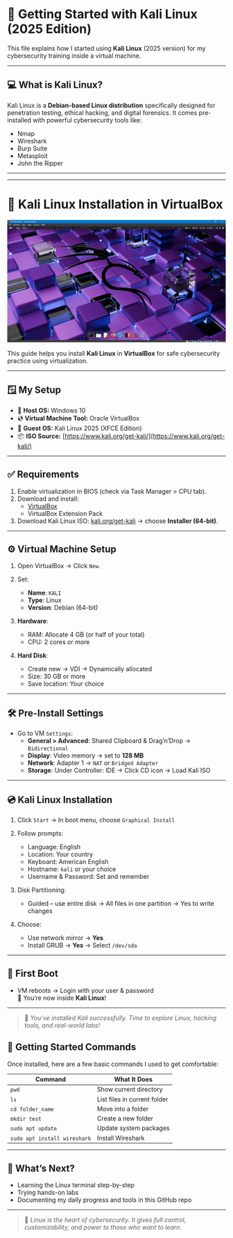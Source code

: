 # 🧰 Getting Started with Kali Linux (2025 Edition)

This file explains how I started using **Kali Linux** (2025 version) for my cybersecurity training inside a virtual machine.

---

## 💻 What is Kali Linux?

Kali Linux is a **Debian-based Linux distribution** specifically designed for penetration testing, ethical hacking, and digital forensics. It comes pre-installed with powerful cybersecurity tools like:
- Nmap
- Wireshark
- Burp Suite
- Metasploit
- John the Ripper

---

---
# 🧰 Kali Linux Installation in VirtualBox 

<img src="Assets/Screenshot 2025-06-22 083621.png" alt="Kali Linux Screenshot" width="600"/>

This guide helps you install **Kali Linux** in **VirtualBox** for safe cybersecurity practice using virtualization.

---

## 🪟 My Setup

- 🧱 **Host OS:** Windows 10  
- 💿 **Virtual Machine Tool:** Oracle VirtualBox  
- 🐉 **Guest OS:** Kali Linux 2025 (XFCE Edition)  
- 📦 **ISO Source:** [https://www.kali.org/get-kali/](https://www.kali.org/get-kali/)

---

## ✅ Requirements

1. Enable virtualization in BIOS (check via Task Manager > CPU tab).
2. Download and install:
   - [VirtualBox](https://www.virtualbox.org/)
   - VirtualBox Extension Pack
3. Download Kali Linux ISO: [kali.org/get-kali](https://www.kali.org/get-kali/) → choose **Installer (64-bit)**.

---

## ⚙️ Virtual Machine Setup

1. Open VirtualBox → Click `New`.
2. Set:
   - **Name**: `KALI`
   - **Type**: Linux
   - **Version**: Debian (64-bit)

3. **Hardware**:
   - RAM: Allocate 4 GB (or half of your total)
   - CPU: 2 cores or more

4. **Hard Disk**:
   - Create new → VDI → Dynamically allocated
   - Size: 30 GB or more
   - Save location: Your choice

---

## 🛠 Pre-Install Settings

- Go to VM `Settings`:
  - **General > Advanced**: Shared Clipboard & Drag’n’Drop → `Bidirectional`
  - **Display**: Video memory → set to **128 MB**
  - **Network**: Adapter 1 → `NAT` or `Bridged Adapter`
  - **Storage**: Under Controller: IDE → Click CD icon → Load Kali ISO

---

## 💿 Kali Linux Installation

1. Click `Start` → In boot menu, choose `Graphical Install`
2. Follow prompts:
   - Language: English
   - Location: Your country
   - Keyboard: American English
   - Hostname: `kali` or your choice
   - Username & Password: Set and remember

3. Disk Partitioning:
   - Guided – use entire disk → All files in one partition → Yes to write changes

4. Choose:
   - Use network mirror → **Yes**
   - Install GRUB → **Yes** → Select `/dev/sda`

---

## 🚀 First Boot

- VM reboots → Login with your user & password  
🎉 You’re now inside **Kali Linux**!

---

> 🐧 *You’ve installed Kali successfully. Time to explore Linux, hacking tools, and real-world labs!*

## 📂 Getting Started Commands

Once installed, here are a few basic commands I used to get comfortable:

| Command | What It Does |
|--------|---------------|
| `pwd` | Show current directory |
| `ls` | List files in current folder |
| `cd folder_name` | Move into a folder |
| `mkdir test` | Create a new folder |
| `sudo apt update` | Update system packages |
| `sudo apt install wireshark` | Install Wireshark |

---

## 🚀 What’s Next?

- Learning the Linux terminal step-by-step  
- Trying hands-on labs   
- Documenting my daily progress and tools in this GitHub repo

---

> 🐧 *Linux is the heart of cybersecurity. It gives full control, customizability, and power to those who want to learn.*  
